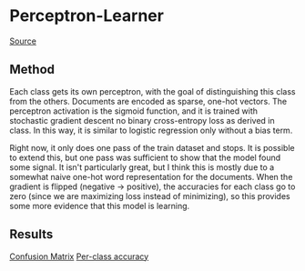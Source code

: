 # Perceptron-Learner

[Source](learner.py)

## Method

Each class gets its own perceptron, with the goal of distinguishing this class from the others. Documents are encoded as sparse, one-hot vectors.
The perceptron activation is the sigmoid function, and it is trained with stochastic gradient descent no binary cross-entropy loss as derived in class. In this way, it is similar to
logistic regression only without a bias term.

Right now, it only does one pass of the train dataset and stops. It is possible to extend this, but one pass was sufficient to show that the model found some signal. It isn't
particularly great, but I think this is mostly due to a somewhat naive one-hot word representation for the documents. When the gradient is flipped (negative -> positive), the
accuracies for each class go to zero (since we are maximizing loss instead of minimizing), so this provides some more evidence that this model is learning.

## Results
[Confusion Matrix](confusion.txt)
[Per-class accuracy](per-class-acc.txt)